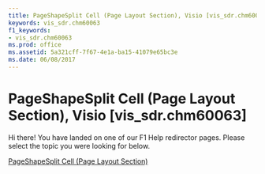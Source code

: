 ```yaml
---
title: PageShapeSplit Cell (Page Layout Section), Visio [vis_sdr.chm60063]
keywords: vis_sdr.chm60063
f1_keywords:
- vis_sdr.chm60063
ms.prod: office
ms.assetid: 5a321cff-7f67-4e1a-ba15-41079e65bc3e
ms.date: 06/08/2017
---
```



# PageShapeSplit Cell (Page Layout Section), Visio [vis_sdr.chm60063]

Hi there! You have landed on one of our F1 Help redirector pages. Please select the topic you were looking for below.

[PageShapeSplit Cell (Page Layout Section)](http://msdn.microsoft.com/library/4d3bdf77-0ad4-86a4-d215-1d5a5fbe33f7%28Office.15%29.aspx)

